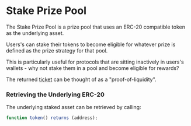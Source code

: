 # Stake Prize Pool

The Stake Prize Pool is a prize pool that uses an ERC-20 compatible token as the underlying asset.

Users's can stake their tokens to become eligible for whatever prize is defined as the prize strategy for that pool.

This is particularly useful for protocols that are sitting inactively in users's wallets - why not stake them in a pool and become eligible for rewards?

The returned [ticket](../tokens/ticket.md) can be thought of as a "proof-of-liquidity".

### Retrieving the Underlying ERC-20

The underlying staked asset can be retrieved by calling:

```javascript
function token() returns (address);
```

